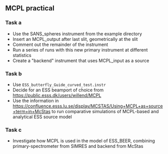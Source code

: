 ## MCPL practical

### Task a
* Use the SANS_spheres instrument from the example directory
* Insert an MCPL_output after last slit, geometrically at the slit
* Comment out the remainder of the instrument
* Run a series of runs with this new primary instrument at different statistics
* Create a "backend" instrument that uses MCPL_input as a source

### Task b
* Use ```ESS_butterfly_Guide_curved_test.instr```
* Decide for an ESS beamport of choice from https://public.esss.dk/users/willend/MCPL
* Use the information in
  https://confluence.esss.lu.se/display/MCSTAS/Using+MCPL+as+source+term+in+McStas
  to run comparative simulations of MCPL-based and analytical ESS
  source model

### Task c
* Investigate how MCPL is used in the model of ESS_BEER, combining
  primary-spectrometer from SIMRES and backend from McStas

